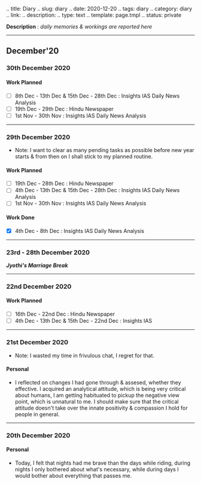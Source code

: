.. title: Diary
.. slug: diary
.. date: 2020-12-20 
.. tags: diary
.. category: diary
.. link: 
.. description: 
.. type: text
.. template: page.tmpl
.. status: private

**Description** : *daily memories & workings are reported here*

***
<!-- TEASER_END -->

## December'20

### 30th December 2020
#### Work Planned
- [ ] 8th Dec - 13th Dec & 15th Dec - 28th Dec : Insights IAS Daily News Analysis
- [ ] 19th Dec - 29th Dec : Hindu Newspaper
- [ ] 1st Nov - 30th Nov : Insights IAS Daily News Analysis

---
### 29th December 2020
- Note: I want to clear as many pending tasks as possible before new year starts & from then on I shall stick to my planned routine.
#### Work Planned
- [ ] 19th Dec - 28th Dec : Hindu Newspaper
- [ ] 4th Dec - 13th Dec & 15th Dec - 28th Dec : Insights IAS Daily News Analysis
- [ ] 1st Nov - 30th Nov : Insights IAS Daily News Analysis
#### Work Done
- [x] 4th Dec - 8th Dec : Insights IAS Daily News Analysis

---
### 23rd - 28th December 2020
***Jyothi's Marriage Break***

---
### 22nd December 2020
#### Work Planned
- [ ] 16th Dec - 22nd Dec : Hindu Newspaper
- [ ] 4th Dec - 13th Dec & 15th Dec - 22nd Dec : Insights IAS

---
### 21st December 2020
- Note: I wasted my time in frivulous chat, I regret for that.
#### Personal
- I reflected on changes I had gone through & assesed, whether they effective. I acquired an analytical attitude, which is being very critical about humans, I am getting habituated to pickup the negative view point, which is unnatural to me. I should make sure that the critical attitude doesn't take over the innate positivity & compassion I hold for people in general.

---
### 20th December 2020
#### Personal
- Today, I felt that nights had me brave than the days while riding, during nights I only bothered about what's necessary, while during days I would bother about everything that passes me.



